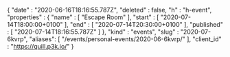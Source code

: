 {
  "date" : "2020-06-16T18:16:55.787Z",
  "deleted" : false,
  "h" : "h-event",
  "properties" : {
    "name" : [ "Escape Room" ],
    "start" : [ "2020-07-14T18:00:00+0100" ],
    "end" : [ "2020-07-14T20:30:00+0100" ],
    "published" : [ "2020-07-14T18:16:55.787Z" ]
  },
  "kind" : "events",
  "slug" : "2020-07-6kvrp",
  "aliases": [
    "/events/personal-events/2020-06-6kvrp/"
  ],
  "client_id" : "https://quill.p3k.io/"
}
